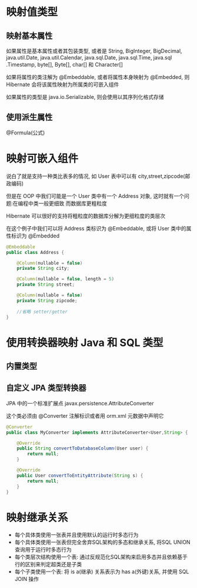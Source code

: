 # 映射值类型

## 映射基本属性
如果属性是基本属性或者其包装类型, 或者是 String, BigInteger, BigDecimal,
java.util.Date, java.util.Calendar, java.sql.Date, java.sql.Time, java.sql
.Timestamp, byte[], Byte[], char[] 和 Character[]

如果将属性的类注解为 @Embeddable, 或者将属性本身映射为 @Embedded,
则 Hibernate 会将该属性映射为所属类的可嵌入组件

如果属性的类型是 java.io.Serializable, 则会使用以其序列化格式存储


## 使用派生属性
@Formula(公式)

# 映射可嵌入组件
说白了就是支持一种类比表多的情况, 如 User 表中可以有 city,street,zipcode(邮政编码)

但是在 OOP 中我们可能是一个 User 类中有一个 Address 对象, 这时就有一个问题:在编程中类一般更细致
而数据库更粗粒度

Hibernate 可以很好的支持将粗粒度的数据库分解为更细粒度的类层次

在这个例子中我们可以将 Address 类标识为 @Embeddable, 或将 User 类中的属性标识为 @Embedded
```java
@Embeddable
public class Address {

    @Column(nullable = false)
    private String city;

    @Column(nullable = false, length = 5)
    private String street;

    @Column(nullable = false)
    private String zipcode;
    
    //省略 setter/getter
}
```

# 使用转换器映射 Java 和 SQL 类型

## 内置类型

## 自定义 JPA 类型转换器
JPA 中的一个标准扩展点 javax.persistence.AttributeConverter

这个类必须由 @Converter 注解标识或者用 orm.xml 元数据中声明它
```java
@Converter
public class MyConverter implements AttributeConverter<User,String> {

    @Override
    public String convertToDatabaseColumn(User user) {
        return null;
    }

    @Override
    public User convertToEntityAttribute(String s) {
        return null;
    }
}
```


# 映射继承关系
* 每个具体类使用一张表并且使用默认的运行时多态行为
* 每个具体类使用一张表但完全舍弃SQL架构的多态和继承关系, 将SQL UNION 查询用于运行时多态行为
* 每个类层次结构使用一个表: 通过反规范化SQL架构来启用多态并且依赖基于行的区别来判定超类还是子类
* 每个子类使用一个表: 将 is a(继承) 关系表示为 has a(外键)关系, 并使用 SQL JOIN 操作


